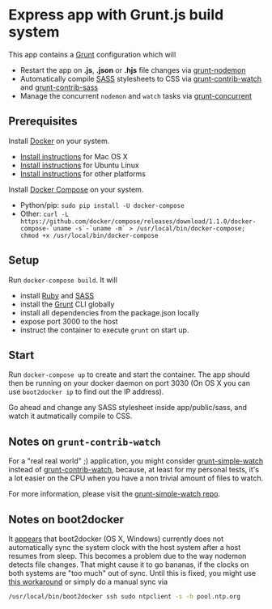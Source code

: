 # Express app with Grunt.js build system

This app contains a [Grunt](http://gruntjs.com/) configuration which will

* Restart the app on **.js**, **.json** or **.hjs** file changes via [grunt-nodemon](https://github.com/ChrisWren/grunt-nodemon)
* Automatically compile [SASS](http://sass-lang.com/) stylesheets to CSS via [grunt-contrib-watch](https://github.com/gruntjs/grunt-contrib-watch) and [grunt-contrib-sass](https://github.com/gruntjs/grunt-contrib-sass)
* Manage the concurrent `nodemon` and `watch` tasks via [grunt-concurrent](https://github.com/sindresorhus/grunt-concurrent)

## Prerequisites

Install [Docker](https://www.docker.com/) on your system.

* [Install instructions](https://docs.docker.com/installation/mac/) for Mac OS X
* [Install instructions](https://docs.docker.com/installation/ubuntulinux/) for Ubuntu Linux
* [Install instructions](https://docs.docker.com/installation/) for other platforms

Install [Docker Compose](http://docs.docker.com/compose/) on your system.

* Python/pip: `sudo pip install -U docker-compose`
* Other: ``curl -L https://github.com/docker/compose/releases/download/1.1.0/docker-compose-`uname -s`-`uname -m` > /usr/local/bin/docker-compose; chmod +x /usr/local/bin/docker-compose``

## Setup

Run `docker-compose build`. It will

* install [Ruby](https://www.ruby-lang.org) and [SASS](https://rubygems.org/gems/sass)
* install the [Grunt](http://gruntjs.com) CLI globally
* install all dependencies from the package.json locally
* expose port 3000 to the host
* instruct the container to execute `grunt` on start up.

## Start

Run `docker-compose up` to create and start the container. The app should then be running on your docker daemon on port 3030 (On OS X you can use `boot2docker ip` to find out the IP address).

Go ahead and change any SASS stylesheet inside app/public/sass, and watch it autmatically compile to CSS.

## Notes on `grunt-contrib-watch`

For a "real real world" ;) application, you might consider [grunt-simple-watch](https://github.com/unbalanced/grunt-simple-watch) instead of [grunt-contrib-watch](https://github.com/gruntjs/grunt-contrib-sass), because, at least for my personal tests, it's a lot easier on the CPU when you have a non trivial amount of files to watch.

For more information, please visit the [grunt-simple-watch repo](https://github.com/unbalanced/grunt-simple-watch).

## Notes on boot2docker

It [appears](https://github.com/boot2docker/boot2docker/issues/290) that boot2docker (OS X, Windows) currently does not automatically sync the system clock with the host system after a host resumes from sleep. This becomes a problem due to the way nodemon detects file changes. That might cause it to go bananas, if the clocks on both systems are "too much" out of sync. Until this is fixed, you might use [this workaround](https://github.com/boot2docker/boot2docker/issues/290#issuecomment-62384209) or simply do a manual sync via

```bash
/usr/local/bin/boot2docker ssh sudo ntpclient -s -h pool.ntp.org
```
